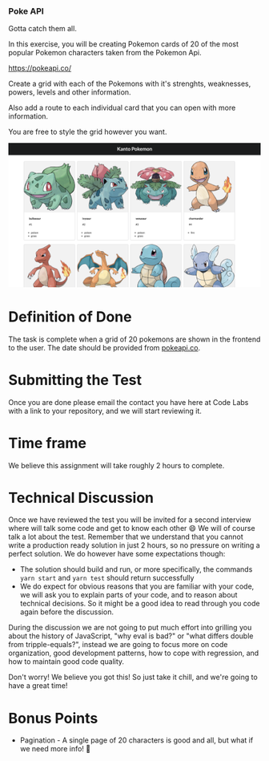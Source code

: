 ### Poke API

Gotta catch them all.

In this exercise, you will be creating Pokemon cards
of 20 of the most popular Pokemon characters taken from the Pokemon Api.

https://pokeapi.co/

Create a grid with each of the Pokemons with it's strenghts, weaknesses, powers, levels and other information.

Also add a route to each individual card that you can open with more information.

You are free to style the grid however you want.

![Gridview example](./pokemon_example.png)


# Definition of Done

The task is complete when a grid of 20 pokemons are shown in the frontend to the user. The
date should be provided from [pokeapi.co](https://pokeapi.co/).

# Submitting the Test

Once you are done please email the contact you have here at Code Labs with a link to your repository, and we will start
reviewing it.

# Time frame

We believe this assignment will take roughly 2 hours to complete.

# Technical Discussion

Once we have reviewed the test you will be invited for a second interview where will talk some code and get to know
each other 😄 We will of course talk a lot about the test. Remember that we understand that you cannot write a
production ready solution in just 2 hours, so no pressure on writing a perfect solution. We do however have some
expectations though:

- The solution should build and run, or more specifically, the commands `yarn start` and `yarn test` should
  return successfully
- We do expect for obvious reasons that you are familiar with your code, we will ask you to explain parts of your
  code, and to reason about technical decisions. So it might be a good idea to read through you code again before the
  discussion.

During the discussion we are not going to put much effort into grilling you about the history of JavaScript, "why eval
is bad?" or "what differs double from tripple-equals?", instead we are going to focus more on code organization, good
development patterns, how to cope with regression, and how to maintain good code quality.

Don't worry! We believe you got this! So just take it chill, and we're going to have a great time!

# Bonus Points

- Pagination - A single page of 20 characters is good and all, but what if we need more info! 🙈
